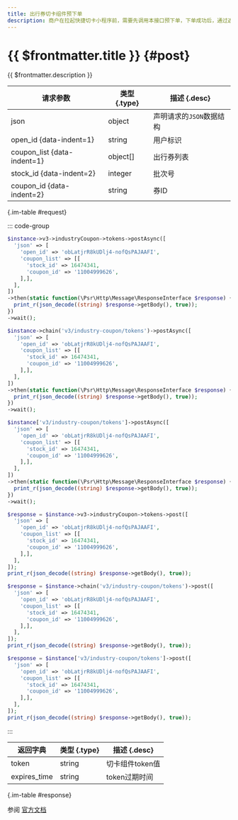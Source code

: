 ```yaml
---
title: 出行券切卡组件预下单
description: 商户在拉起快捷切卡小程序前，需要先调用本接口预下单，下单成功后，通过返回的token拉起小程序，本接口的调用商户需要和拉起组件传入的调用商户是同一个。
---
```


# {{ $frontmatter.title }} {#post}

{{ $frontmatter.description }}

| 请求参数 | 类型 {.type} | 描述 {.desc}
| --- | --- | ---
| json | object | 声明请求的`JSON`数据结构
| open_id {data-indent=1} | string | 用户标识
| coupon_list {data-indent=1} | object[] | 出行券列表
| stock_id {data-indent=2} | integer | 批次号
| coupon_id {data-indent=2} | string | 券ID

{.im-table #request}

::: code-group

```php [异步纯链式]
$instance->v3->industryCoupon->tokens->postAsync([
  'json' => [
    'open_id' => 'obLatjrR8kUDlj4-nofQsPAJAAFI',
    'coupon_list' => [[
      'stock_id' => 16474341,
      'coupon_id' => '11004999626',
    ],],
  ],
])
->then(static function(\Psr\Http\Message\ResponseInterface $response) {
  print_r(json_decode((string) $response->getBody(), true));
})
->wait();
```

```php [异步声明式]
$instance->chain('v3/industry-coupon/tokens')->postAsync([
  'json' => [
    'open_id' => 'obLatjrR8kUDlj4-nofQsPAJAAFI',
    'coupon_list' => [[
      'stock_id' => 16474341,
      'coupon_id' => '11004999626',
    ],],
  ],
])
->then(static function(\Psr\Http\Message\ResponseInterface $response) {
  print_r(json_decode((string) $response->getBody(), true));
})
->wait();
```

```php [异步属性式]
$instance['v3/industry-coupon/tokens']->postAsync([
  'json' => [
    'open_id' => 'obLatjrR8kUDlj4-nofQsPAJAAFI',
    'coupon_list' => [[
      'stock_id' => 16474341,
      'coupon_id' => '11004999626',
    ],],
  ],
])
->then(static function(\Psr\Http\Message\ResponseInterface $response) {
  print_r(json_decode((string) $response->getBody(), true));
})
->wait();
```

```php [同步纯链式]
$response = $instance->v3->industryCoupon->tokens->post([
  'json' => [
    'open_id' => 'obLatjrR8kUDlj4-nofQsPAJAAFI',
    'coupon_list' => [[
      'stock_id' => 16474341,
      'coupon_id' => '11004999626',
    ],],
  ],
]);
print_r(json_decode((string) $response->getBody(), true));
```

```php [同步声明式]
$response = $instance->chain('v3/industry-coupon/tokens')->post([
  'json' => [
    'open_id' => 'obLatjrR8kUDlj4-nofQsPAJAAFI',
    'coupon_list' => [[
      'stock_id' => 16474341,
      'coupon_id' => '11004999626',
    ],],
  ],
]);
print_r(json_decode((string) $response->getBody(), true));
```

```php [同步属性式]
$response = $instance['v3/industry-coupon/tokens']->post([
  'json' => [
    'open_id' => 'obLatjrR8kUDlj4-nofQsPAJAAFI',
    'coupon_list' => [[
      'stock_id' => 16474341,
      'coupon_id' => '11004999626',
    ],],
  ],
]);
print_r(json_decode((string) $response->getBody(), true));
```

:::

| 返回字典 | 类型 {.type} | 描述 {.desc}
| --- | --- | ---
| token | string | 切卡组件token值
| expires_time | string | token过期时间

{.im-table #response}

参阅 [官方文档](https://pay.weixin.qq.com/wiki/doc/apiv3/apis/chapter9_9_1.shtml)
